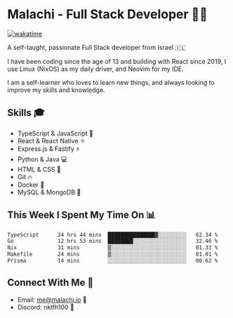 # Malachi - Full Stack Developer 🚀🔥
[![wakatime](https://wakatime.com/badge/user/112ec769-e669-4b78-a46f-cf4343930741.svg)](https://wakatime.com/@112ec769-e669-4b78-a46f-cf4343930741)

A self-taught, passionate Full Stack developer from Israel 🇮🇱

I have been coding since the age of 13 and building with React since 2019, I use Linux (NixOS) as my daily driver, and Neovim for my IDE.

I am a self-learner who loves to learn new things, and always looking to improve my skills and knowledge.

## Skills 🎓
- TypeScript & JavaScript 💎
- React & React Native ⚛️
- Express.js & Fastify ⚡️
- Python & Java 💻
- HTML & CSS 🎨
- Git 🔥
- Docker 🐳
- MySQL & MongoDB 💾

## This Week I Spent My Time On 📊
<!--START_SECTION:waka-->

```txt
TypeScript      24 hrs 44 mins  ███████████████▓░░░░░░░░░   62.34 %
Go              12 hrs 53 mins  ████████░░░░░░░░░░░░░░░░░   32.46 %
Nix             31 mins         ▒░░░░░░░░░░░░░░░░░░░░░░░░   01.33 %
Makefile        24 mins         ▒░░░░░░░░░░░░░░░░░░░░░░░░   01.01 %
Prisma          14 mins         ░░░░░░░░░░░░░░░░░░░░░░░░░   00.62 %
```

<!--END_SECTION:waka-->


## Connect With Me 📱
- Email: me@malachi.io 📧
- Discord: nktfh100 👾

